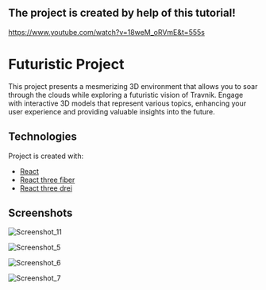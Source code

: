 
## The project is created by help of this tutorial!

https://www.youtube.com/watch?v=18weM_oRVmE&t=555s


# Futuristic Project

This project presents a mesmerizing 3D environment that allows you to soar through the clouds while exploring a futuristic vision of Travnik. Engage with interactive 3D models that represent various topics, enhancing your user experience and providing valuable insights into the future.

## Technologies
Project is created with:
- [React](https://reactjs.org)
- [React three fiber](https://www.npmjs.com/package/@react-three/fiber)
- [React three drei](https://drei.pmnd.rs)




## Screenshots
![Screenshot_11](https://user-images.githubusercontent.com/86678700/236688471-b9658f86-6970-45a0-bb02-f5caffa8b9d3.png)

![Screenshot_5](https://user-images.githubusercontent.com/86678700/236688482-90455d42-e461-45d5-ad19-5ba944d851e4.png)

![Screenshot_6](https://user-images.githubusercontent.com/86678700/236688562-ecbc8dad-ac3f-4355-8582-23d6f8b6c275.png)

![Screenshot_7](https://user-images.githubusercontent.com/86678700/236688498-1d87000a-359f-4067-b34f-20fa9bcd66da.png)






